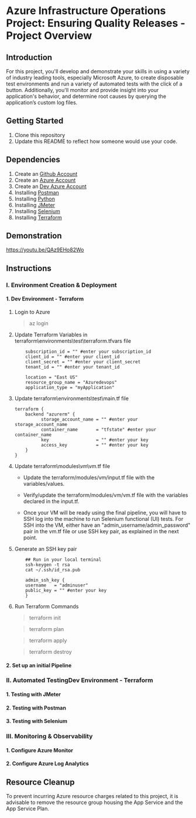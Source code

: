 
# Azure Infrastructure Operations Project: Ensuring Quality Releases - Project Overview

## Introduction
For this project, you'll develop and demonstrate your skills in using a variety of industry leading tools, especially Microsoft Azure, to create disposable test environments and run a variety of automated tests with the click of a button. Additionally, you'll monitor and provide insight into your application's behavior, and determine root causes by querying the application’s custom log files.

## Getting Started
1. Clone this repository
2. Update this README to reflect how someone would use your code.

## Dependencies
1. Create an [Github Account](https://github.com)
2. Create an [Azure Account](https://portal.azure.com)
3. Create an [Dev Azure Account](https://dev.azure.com)
4. Installing [Postman](https://www.postman.com)
5. Installing [Python](https://www.python.org)
6. Installing [JMeter](https://jmeter.apache.org/download_jmeter.cgi)
7. Installing [Selenium](https://pypi.org/project/selenium/)
8. Installing [Terraform](https://www.terraform.io/downloads.html)

## Demonstration

https://youtu.be/QAz9EHo82Wo

## Instructions

### I. Environment Creation & Deployment
#### 1. Dev Environment - Terraform
1. Login to Azure
   > az login
2. Update Terraform Variables in terraform\environments\test\terraform.tfvars file
    ```
        subscription_id = "" #enter your subscription_id
        client_id = "" #enter your client_id
        client_secret = "" #enter your client_secret
        tenant_id = "" #enter your tenant_id
    ```

    ```
        location = "East US"
        resource_group_name = "Azuredevops"
        application_type = "myApplication"
    ```
3. Update terraform\environments\test\main.tf file
    ```
    terraform {
        backend "azurerm" {
              storage_account_name = "" #enter your storage_account_name
              container_name       = "tfstate" #enter your container_name
              key                  = "" #enter your key
              access_key           = "" #enter your key
        }
	}
    ```
4. Update terraform\modules\vm\vm.tf file
    - Update the terraform/modules/vm/input.tf file with the variables/values.

    - Verify/update the terraform/modules/vm/vm.tf file with the variables declared in the input.tf.

    - Once your VM will be ready using the final pipeline, you will have to SSH log into the machine to run Selenium functional (UI) tests. For SSH into the VM, either have an "admin_username/admin_password" pair in the vm.tf file or use SSH key pair, as explained in the next point.

5. Generate an SSH key pair
    ```
        ## Run in your local terminal
        ssh-keygen -t rsa
        cat ~/.ssh/id_rsa.pub
    ```
    ```
        admin_ssh_key {
        username   = "adminuser"
        public_key = "" #enter your key
        }
    ```
6. Run Terraform Commands
    > terraform init

    > terraform plan

    > terraform apply
    
    > terraform destroy

#### 2. Set up an initial Pipeline

### II. Automated TestingDev Environment - Terraform
#### 1. Testing with JMeter
#### 2. Testing with Postman
#### 3. Testing with Selenium

### III. Monitoring & Observability
#### 1. Configure Azure Monitor
#### 2. Configure Azure Log Analytics

## Resource Cleanup
To prevent incurring Azure resource charges related to this project, it is advisable to remove the resource group housing the App Service and the App Service Plan.